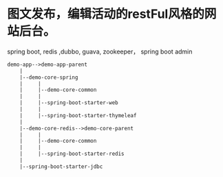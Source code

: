 # 图文发布，编辑活动的restFul风格的网站后台。
spring boot, redis ,dubbo, guava, zookeeper， spring boot admin
``` xml
demo-app-->demo-app-parent
    |
    |--demo-core-spring
    |     |
    |     |--demo-core-common
    |     |
    |     |--spring-boot-starter-web
    |     |
    |     |--spring-boot-starter-thymeleaf
    |
    |--demo-core-redis-->demo-core-parent
    |     |
    |     |--demo-core-common
    |     |
    |     |--spring-boot-starter-redis
    |
    |--spring-boot-starter-jdbc
```
